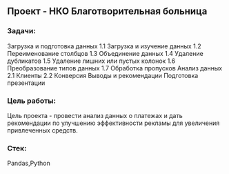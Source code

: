 ## Проект - НКО Благотворительная больница
### Задачи:
 Загрузка и подготовка данных
1.1 Загрузка и изучение данных
1.2 Переименование столбцов
1.3 Объединение данных
1.4 Удаление дубликатов
1.5 Удаление лишних или пустых колонок
1.6 Преобразование типов данных
1.7 Обработка пропусков
Анализ данных
2.1 Клиенты
2.2 Конверсия
Выводы и рекомендации
Подготовка презентации
### Цель работы:
Цель проекта - провести анализ данных о платежах и дать рекомендации по улучшению эффективности рекламы для увеличения привлеченных средств.
### Стек:
Pandas,Python

